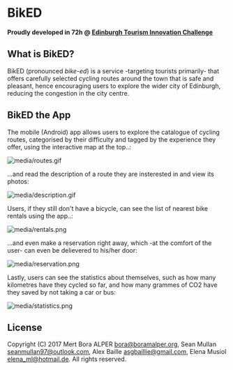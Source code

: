 BikED
=====
__Proudly developed in 72h @ [Edinburgh Tourism Innovation Challenge](https://productforge.io/events/edinburgh-tourism-innovation-challenge/)__

What is BikED?
--------------
BikED (pronounced *bike-ed*) is a service -targeting tourists primarily- that offers carefully selected cycling
routes around the town that is safe and pleasant, hence encouraging users to explore the wider city of Edinburgh,
reducing the congestion in the city centre.

BikED the App
-------------
The mobile (Android) app allows users to explore the catalogue of cycling routes, categorised by their difficulty and tagged by the experience they offer, using the interactive map at the top..:

![media/routes.gif](media/routes.gif)

...and read the description of a route they are insterested in and view its photos:

![media/description.gif](media/description.gif)

Users, if they still don't have a bicycle, can see the list of nearest bike rentals using the app..:

![media/rentals.png](media/rentals.png)

...and even make a reservation right away, which -at the comfort of the user- can even be delievered to his/her door:

![media/reservation.png](media/reservation.png)

Lastly, users can see the statistics about themselves, such as how many kilometres have they cycled so far, and how many
grammes of CO2 have they saved by not taking a car or bus:

![media/statistics.png](media/statistics.png)

License
-------
Copyright (C) 2017  Mert Bora ALPER <bora@boramalper.org>, Sean Mullan <seanmullan97@outlook.com>, Alex Baille <asgbaillie@gmail.com>, Elena Musiol <elena_ml@hotmail.de>.
All rights reserved.
